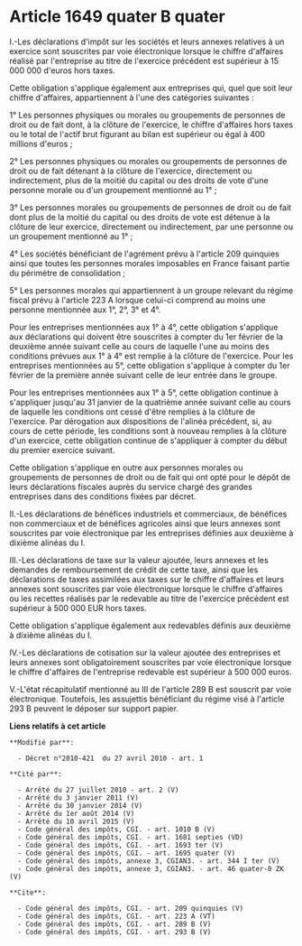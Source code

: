 # Article 1649 quater B quater

I.-Les déclarations d'impôt sur les sociétés et leurs annexes relatives à un exercice sont souscrites par voie électronique
lorsque le chiffre d'affaires réalisé par l'entreprise au titre de l'exercice précédent est supérieur à 15 000 000 d'euros
hors taxes. 

Cette obligation s'applique également aux entreprises qui, quel que soit leur chiffre d'affaires, appartiennent à l'une des
catégories suivantes : 

1° Les personnes physiques ou morales ou groupements de personnes de droit ou de fait dont, à la clôture de l'exercice, le
chiffre d'affaires hors taxes ou le total de l'actif brut figurant au bilan est supérieur ou égal à 400 millions d'euros ; 

2° Les personnes physiques ou morales ou groupements de personnes de droit ou de fait détenant à la clôture de l'exercice,
directement ou indirectement, plus de la moitié du capital ou des droits de vote d'une personne morale ou d'un groupement
mentionné au 1° ; 

3° Les personnes morales ou groupements de personnes de droit ou de fait dont plus de la moitié du capital ou des droits de
vote est détenue à la clôture de leur exercice, directement ou indirectement, par une personne ou un groupement mentionné au
1° ; 

4° Les sociétés bénéficiant de l'agrément prévu à l'article 209 quinquies ainsi que toutes les personnes morales imposables
en France faisant partie du périmètre de consolidation ; 

5° Les personnes morales qui appartiennent à un groupe relevant du régime fiscal prévu à l'article 223 A lorsque celui-ci
comprend au moins une personne mentionnée aux 1°, 2°, 3° et 4°. 

Pour les entreprises mentionnées aux 1° à 4°, cette obligation s'applique aux déclarations qui doivent être souscrites à
compter du 1er février de la deuxième année suivant celle au cours de laquelle l'une au moins des conditions prévues aux 1° à
4° est remplie à la clôture de l'exercice. Pour les entreprises mentionnées au 5°, cette obligation s'applique à compter du
1er février de la première année suivant celle de leur entrée dans le groupe. 

Pour les entreprises mentionnées aux 1° à 5°, cette obligation continue à s'appliquer jusqu'au 31 janvier de la quatrième
année suivant celle au cours de laquelle les conditions ont cessé d'être remplies à la clôture de l'exercice. Par dérogation
aux dispositions de l'alinéa précédent, si, au cours de cette période, les conditions sont à nouveau remplies à la clôture
d'un exercice, cette obligation continue de s'appliquer à compter du début du premier exercice suivant. 

Cette obligation s'applique en outre aux personnes morales ou groupements de personnes de droit ou de fait qui ont opté pour
le dépôt de leurs déclarations fiscales auprès du service chargé des grandes entreprises dans des conditions fixées par
décret. 

II.-Les déclarations de bénéfices industriels et commerciaux, de bénéfices non commerciaux et de bénéfices agricoles ainsi
que leurs annexes sont souscrites par voie électronique par les entreprises définies aux deuxième à dixième alinéas du I. 

III.-Les déclarations de taxe sur la valeur ajoutée, leurs annexes et les demandes de remboursement de crédit de cette taxe,
ainsi que les déclarations de taxes assimilées aux taxes sur le chiffre d'affaires et leurs annexes sont souscrites par voie
électronique lorsque le chiffre d'affaires ou les recettes réalisés par le redevable au titre de l'exercice précédent est
supérieur à 500 000 EUR hors taxes. 

Cette obligation s'applique également aux redevables définis aux deuxième à dixième alinéas du I. 

IV.-Les déclarations de cotisation sur la valeur ajoutée des entreprises et leurs annexes sont obligatoirement souscrites par
voie électronique lorsque le chiffre d'affaires de l'entreprise redevable est supérieur à 500 000 euros.

V.-L'état récapitulatif mentionné au III de l'article 289 B est souscrit par voie électronique. Toutefois, les assujettis
bénéficiant du régime visé à l'article 293 B peuvent le déposer sur support papier.

**Liens relatifs à cet article**

	**Modifié par**:

	  - Décret n°2010-421  du 27 avril 2010 - art. 1

	**Cité par**:

	  - Arrêté du 27 juillet 2010 - art. 2 (V)
	  - Arrêté du 3 janvier 2011 (V)
	  - Arrêté du 30 janvier 2014 (V)
	  - Arrêté du 1er août 2014 (V)
	  - Arrêté du 10 avril 2015 (V)
	  - Code général des impôts, CGI. - art. 1010 B (V)
	  - Code général des impôts, CGI. - art. 1681 septies (VD)
	  - Code général des impôts, CGI. - art. 1693 ter (V)
	  - Code général des impôts, CGI. - art. 1695 quater (V)
	  - Code général des impôts, annexe 3, CGIAN3. - art. 344 I ter (V)
	  - Code général des impôts, annexe 3, CGIAN3. - art. 46 quater-0 ZK (V)

	**Cite**:

	  - Code général des impôts, CGI. - art. 209 quinquies (V)
	  - Code général des impôts, CGI. - art. 223 A (VT)
	  - Code général des impôts, CGI. - art. 289 B (V)
	  - Code général des impôts, CGI. - art. 293 B (V)

